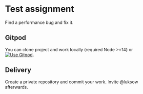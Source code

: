 # Test assignment

Find a performance bug and fix it.

## Gitpod

You can clone project and work locally (required Node >=14) or [![Use Gitpod](https://gitpod.io/button/open-in-gitpod.svg)](https://gitpod.io/#https://github.com/theiterators/test-assignment]).


## Delivery
Create a private repository and commit your work. Invite @luksow afterwards.